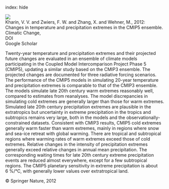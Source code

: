 index: hide

<div class="Citation">
    <div class="Citation-thumb CitationThumb-linked"  data-href="https://doi.org/10.1007/s10584-013-0705-8">
      <img src="https://static.claimspace.cloud/climate-study-static/refs/thumbs/9/Kharin_et_al_2012-thumb.png" />
    </div>

  <div class="Citation-body">
    <div class="Citation-text">Kharin, V. V. and Zwiers, F. W. and Zhang, X. and Wehner, M., 2012: Changes in temperature and precipitation extremes in the CMIP5 ensemble. <span class="Article-journal">Climatic Change, </span><span class="Article-volume"></span></div>
    <div class="Citation-links">
      <div class="CitationLink" data-href="https://doi.org/10.1007/s10584-013-0705-8">
        <div class="CitationLink-icon CitationLink-Doi"></div>
        <div class="CitationLink-text">DOI</div>
      </div>
      <div class="CitationLink" data-href="https://scholar.google.com/scholar?q=10.1007/s10584-013-0705-8">
        <div class="CitationLink-icon CitationLink-Scholar"></div>
        <div class="CitationLink-text">Google Scholar</div>
      </div>
    </div>
  </div>
</div>

Twenty-year temperature and precipitation extremes and their projected future changes are evaluated in an ensemble of climate models participating in the Coupled Model Intercomparison Project Phase 5 (CMIP5), updating a similar study based on the CMIP3 ensemble. The projected changes are documented for three radiative forcing scenarios. The performance of the CMIP5 models in simulating 20-year temperature and precipitation extremes is comparable to that of the CMIP3 ensemble. The models simulate late 20th century warm extremes reasonably well, compared to estimates from reanalyses. The model discrepancies in simulating cold extremes are generally larger than those for warm extremes. Simulated late 20th century precipitation extremes are plausible in the extratropics but uncertainty in extreme precipitation in the tropics and subtropics remains very large, both in the models and the observationally-constrained datasets. Consistent with CMIP3 results, CMIP5 cold extremes generally warm faster than warm extremes, mainly in regions where snow and sea-ice retreat with global warming. There are tropical and subtropical regions where warming rates of warm extremes exceed those of cold extremes. Relative changes in the intensity of precipitation extremes generally exceed relative changes in annual mean precipitation. The corresponding waiting times for late 20th century extreme precipitation events are reduced almost everywhere, except for a few subtropical regions. The CMIP5 planetary sensitivity in extreme precipitation is about 6 %/°C, with generally lower values over extratropical land.

<div class="Citation-copy">
&copy; Springer Nature, 2012
</div>